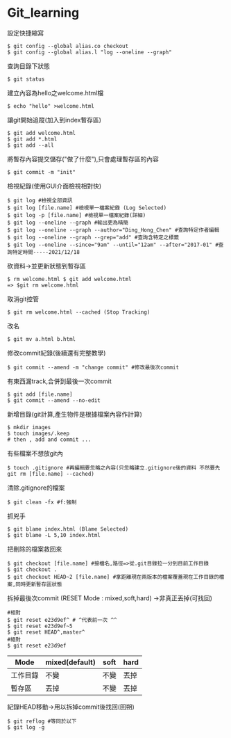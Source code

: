 # Git_learning  
設定快捷縮寫  
```
$ git config --global alias.co checkout  
$ git config --global alias.l "log --oneline --graph"  
```  
查詢目錄下狀態
```
$ git status
```
建立內容為hello之welcome.html檔  
```
$ echo "hello" >welcome.html  
```
讓git開始追蹤(加入到index暫存區)  
```
$ git add welcome.html  
$ git add *.html  
$ git add --all  
```  
將暫存內容提交儲存("做了什麼"),只會處理暫存區的內容  
```
$ git commit -m "init"  
```
檢視紀錄(使用GUI介面檢視相對快)   
```
$ git log #檢視全部資訊
$ git log [file.name] #檢視單一檔案紀錄 (Log Selected)
$ git log -p [file.name] #檢視單一檔案紀錄(詳細)
$ git log --oneline --graph #輸出更為精簡
$ git log --oneline --graph --author="Ding_Hong_Chen" #查詢特定作者編輯  
$ git log --oneline --graph --grep="add" #查詢含特定之標籤
$ git log --oneline --since="9am" --until="12am" --after="2017-01" #查詢特定時間-----2021/12/18
```
砍資料->並更新狀態到暫存區    
```
$ rm welcome.html $ git add welcome.html  
=> $git rm welcome.html
```
取消git控管  
```
$ git rm welcome.html --cached (Stop Tracking)
```
改名  
```
$ git mv a.html b.html 
```
修改commit紀錄(後續還有完整教學)  
```
$ git commit --amend -m "change commit" #修改最後次commit
```
有東西漏track,合併到最後一次commit   
```
$ git add [file.name]
$ git commit --amend --no-edit 
```
新增目錄(git計算,產生物件是根據檔案內容作計算)
```
$ mkdir images 
$ touch images/.keep
# then , add and commit ...
```
有些檔案不想放git內
```
$ touch .gitignore #再編輯要忽略之內容(只忽略建立.gitignore後的資料 不然要先git rm [file.name] --cached)
```
清除.gitignore的檔案
```
$ git clean -fx #f:強制
```
抓兇手
```
$ git blame index.html (Blame Selected)
$ git blame -L 5,10 index.html
```
把刪除的檔案救回來
```
$ git checkout [file.name] #接檔名,路徑=>從.git目錄拉一分到目前工作目錄
$ git checkout . 
$ git checkout HEAD~2 [file.name] #拿距離現在兩版本的檔案覆蓋現在工作目錄的檔案,同時更新暫存區狀態
```
拆掉最後次commit (RESET Mode : mixed,soft,hard) ->非真正丟掉(可找回)
```
#相對
$ git reset e23d9ef^ # ^代表前一次 ^^
$ git reset e23d9ef~5
$ git reset HEAD^,master^
#絕對
$ git reset e23d9ef
```
Mode   | mixed(default)|soft|hard     
-------|-------|------|------     
工作目錄| 不變 |  不變 | 丟掉        
暫存區  | 丟掉 |  不變 | 丟掉  

紀錄HEAD移動->用以拆掉commit後找回(回朔)  
```
$ git reflog #等同於以下
$ git log -g
```
